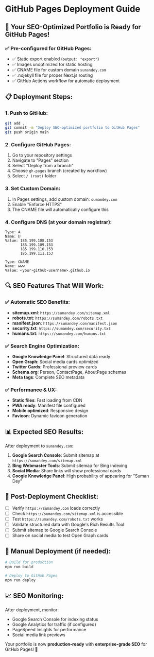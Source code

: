 # GitHub Pages Deployment Guide

## 🚀 Your SEO-Optimized Portfolio is Ready for GitHub Pages!

### ✅ Pre-configured for GitHub Pages:
- ✅ Static export enabled (`output: "export"`)
- ✅ Images unoptimized for static hosting
- ✅ CNAME file for custom domain `sumandey.com`
- ✅ .nojekyll file for proper Next.js routing
- ✅ GitHub Actions workflow for automatic deployment

## 📋 Deployment Steps:

### 1. **Push to GitHub:**
```bash
git add .
git commit -m "Deploy SEO-optimized portfolio to GitHub Pages"
git push origin main
```

### 2. **Configure GitHub Pages:**
1. Go to your repository settings
2. Navigate to "Pages" section
3. Select "Deploy from a branch" 
4. Choose `gh-pages` branch (created by workflow)
5. Select `/ (root)` folder

### 3. **Set Custom Domain:**
1. In Pages settings, add custom domain: `sumandey.com`
2. Enable "Enforce HTTPS"
3. The CNAME file will automatically configure this

### 4. **Configure DNS (at your domain registrar):**
```
Type: A
Name: @
Value: 185.199.108.153
       185.199.109.153
       185.199.110.153
       185.199.111.153

Type: CNAME
Name: www
Value: <your-github-username>.github.io
```

## 🔍 SEO Features That Will Work:

### ✅ **Automatic SEO Benefits:**
- **sitemap.xml**: `https://sumandey.com/sitemap.xml`
- **robots.txt**: `https://sumandey.com/robots.txt`
- **manifest.json**: `https://sumandey.com/manifest.json`
- **security.txt**: `https://sumandey.com/security.txt`
- **humans.txt**: `https://sumandey.com/humans.txt`

### ✅ **Search Engine Optimization:**
- **Google Knowledge Panel**: Structured data ready
- **Open Graph**: Social media cards optimized
- **Twitter Cards**: Professional preview cards
- **Schema.org**: Person, ContactPage, AboutPage schemas
- **Meta tags**: Complete SEO metadata

### ✅ **Performance & UX:**
- **Static files**: Fast loading from CDN
- **PWA ready**: Manifest file configured
- **Mobile optimized**: Responsive design
- **Favicon**: Dynamic favicon generation

## 📊 Expected SEO Results:

After deployment to `sumandey.com`:

1. **Google Search Console**: Submit sitemap at `https://sumandey.com/sitemap.xml`
2. **Bing Webmaster Tools**: Submit sitemap for Bing indexing
3. **Social Media**: Share links will show professional cards
4. **Google Knowledge Panel**: High probability of appearing for "Suman Dey"

## 🎯 Post-Deployment Checklist:

- [ ] Verify `https://sumandey.com` loads correctly
- [ ] Check `https://sumandey.com/sitemap.xml` is accessible
- [ ] Test `https://sumandey.com/robots.txt` works
- [ ] Validate structured data with Google's Rich Results Tool
- [ ] Submit sitemap to Google Search Console
- [ ] Share on social media to test Open Graph cards

## 🔧 Manual Deployment (if needed):

```bash
# Build for production
npm run build

# Deploy to GitHub Pages
npm run deploy
```

## 📈 SEO Monitoring:

After deployment, monitor:
- Google Search Console for indexing status
- Google Analytics for traffic (if configured)
- PageSpeed Insights for performance
- Social media link previews

Your portfolio is now **production-ready** with **enterprise-grade SEO** for GitHub Pages! 🚀